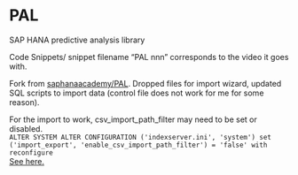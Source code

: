 PAL
===

SAP HANA predictive analysis library

Code Snippets/ snippet filename “PAL nnn” corresponds to the video it goes with.

Fork from [saphanaacademy/PAL](https://github.com/saphanaacademy/PAL). Dropped files for import wizard, updated SQL scripts to import data (control file does not work for me for some reason).

For the import to work, csv_import_path_filter may need to be set or disabled.  
```ALTER SYSTEM ALTER CONFIGURATION ('indexserver.ini', 'system') set ('import_export', 'enable_csv_import_path_filter') = 'false' with reconfigure```  
[See here.](https://help.sap.com/viewer/4fe29514fd584807ac9f2a04f6754767/2.0.05/en-US/20f712e175191014907393741fadcb97.html)
